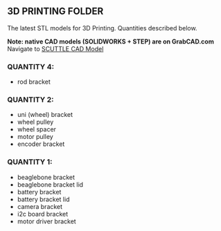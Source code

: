 ## 3D PRINTING FOLDER

The latest STL models for 3D Printing. Quantities described below.

**Note: native CAD models (SOLIDWORKS + STEP) are on GrabCAD.com**
Navigate to [SCUTTLE CAD Model](https://grabcad.com/library/scuttle-robot-v2-2-1)

### QUANTITY 4:
* rod bracket

### QUANTITY 2:
* uni (wheel) bracket
* wheel pulley
* wheel spacer
* motor pulley
* encoder bracket

### QUANTITY 1:
* beaglebone bracket
* beaglebone bracket lid
* battery bracket
* battery bracket lid
* camera bracket
* i2c board bracket
* motor driver bracket
